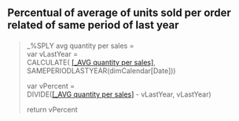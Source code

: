 <h2><p>Percentual of average of units sold per order related of same period of last year</p></h2>

>_%SPLY avg quantity per sales = <br>
>var vLastYear = <br>
>CALCULATE(
>    [[_AVG quantity per sales]](/Measures/Overall/_AVG%20quantity%20per%20sales.md),
>    SAMEPERIODLASTYEAR(dimCalendar[Date]))
>
>var vPercent = <br>
>DIVIDE([[_AVG quantity per sales]](/Measures/Overall/_AVG%20quantity%20per%20sales.md) - vLastYear, vLastYear)
>
>return vPercent